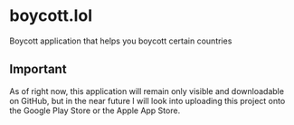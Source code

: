 # boycott.lol
Boycott application that helps you boycott certain countries


## Important
As of right now, this application will remain only visible and downloadable on GitHub, but in the near future I will look into uploading this project onto the Google Play Store or the Apple App Store.
